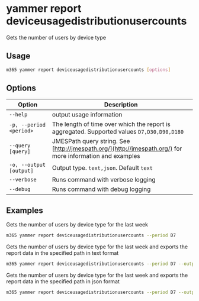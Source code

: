 # yammer report deviceusagedistributionusercounts

Gets the number of users by device type

## Usage

```sh
m365 yammer report deviceusagedistributionusercounts [options]
```

## Options

Option|Description
------|-----------
`--help`|output usage information
`-p, --period <period>`|The length of time over which the report is aggregated. Supported values `D7,D30,D90,D180`
`--query [query]`|JMESPath query string. See [http://jmespath.org/](http://jmespath.org/) for more information and examples
`-o, --output [output]`|Output type. `text,json`. Default `text`
`--verbose`|Runs command with verbose logging
`--debug`|Runs command with debug logging

## Examples

Gets the number of users by device type for the last week

```sh
m365 yammer report deviceusagedistributionusercounts --period D7
```

Gets the number of users by device type for the last week and exports the report data in the specified path in text format

```sh
m365 yammer report deviceusagedistributionusercounts --period D7 --output text > "deviceusagedistributionusercounts.txt"
```

Gets the number of users by device type for the last week and exports the report data in the specified path in json format

```sh
m365 yammer report deviceusagedistributionusercounts --period D7 --output json > "deviceusagedistributionusercounts.json"
```
